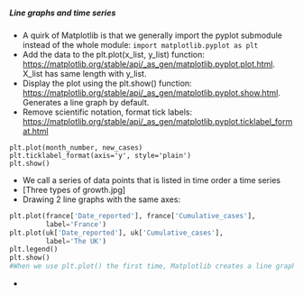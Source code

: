 ##### Line graphs and time series
- A quirk of Matplotlib is that we generally import the pyplot submodule instead of the whole module: `import matplotlib.pyplot as plt`
- Add the data to the plt.plot(x_list, y_list) function: https://matplotlib.org/stable/api/_as_gen/matplotlib.pyplot.plot.html. X_list has same length with y_list.
- Display the plot using the plt.show() function: https://matplotlib.org/stable/api/_as_gen/matplotlib.pyplot.show.html. Generates a line graph by default.
- Remove scientific notation, format tick labels: https://matplotlib.org/stable/api/_as_gen/matplotlib.pyplot.ticklabel_format.html
```
plt.plot(month_number, new_cases)
plt.ticklabel_format(axis='y', style='plain')
plt.show()
```
-  We call a series of data points that is listed in time order a time series
- [Three types of growth.jpg]
- Drawing 2 line graphs with the same axes: 
```python
plt.plot(france['Date_reported'], france['Cumulative_cases'],
         label='France')
plt.plot(uk['Date_reported'], uk['Cumulative_cases'],
         label='The UK')
plt.legend()
plt.show()
#When we use plt.plot() the first time, Matplotlib creates a line graph. When we use plt.plot() again, Matplotlib creates another line graph that shares the same x- and y-axis as the first graph. If we want Matplotlib to draw the second line graph separately, we need to close the first graph with the plt.show() function.
```
- 
